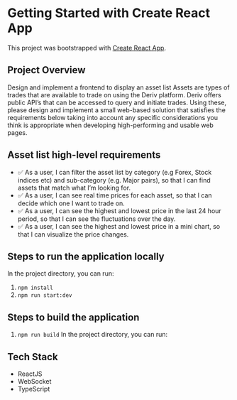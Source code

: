 # Getting Started with Create React App

This project was bootstrapped with [Create React App](https://github.com/facebook/create-react-app).

## Project Overview

Design and implement a frontend to display an asset list
Assets are types of trades that are available to trade on using the Deriv platform. Deriv offers
public API’s that can be accessed to query and initiate trades. Using these, please design and
implement a small web-based solution that satisfies the requirements below taking into account
any specific considerations you think is appropriate when developing high-performing and
usable web pages.

## Asset list high-level requirements

- :white_check_mark: As a user, I can filter the asset list by category (e.g Forex, Stock indices etc) and
  sub-category (e.g. Major pairs), so that I can find assets that match what I’m looking for.
- :white_check_mark: As a user, I can see real
  time prices for each asset, so that I can decide which one I
  want to trade on.
- :white_check_mark: As a user, I can see the highest and lowest price in the last 24 hour period, so that I can
  see the fluctuations over the day.
- :white_check_mark: As a user, I can see the highest and lowest price in a mini chart, so that I can visualize
  the price changes.

## Steps to run the application locally

In the project directory, you can run:

1. `npm install`
2. `npm run start:dev`

## Steps to build the application

1. `npm run build`
   In the project directory, you can run:

## Tech Stack

- ReactJS
- WebSocket
- TypeScript
